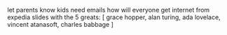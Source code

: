 let parents know kids need emails
how will everyone get internet from expedia
slides with the 5 greats: [ grace hopper, alan turing, ada lovelace, vincent atanasoft, charles babbage ]
